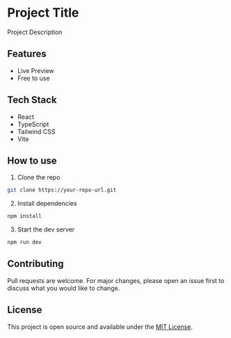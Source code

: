 # Project Title

Project Description

## Features

- Live Preview
- Free to use

## Tech Stack

- React
- TypeScript
- Tailwind CSS
- Vite

## How to use

1. Clone the repo

```bash
git clone https://your-repo-url.git
```

2. Install dependencies

```bash
npm install
```

3. Start the dev server

```bash
npm run dev
```

## Contributing

Pull requests are welcome. For major changes, please open an issue first to discuss what you would like to change.

## License

This project is open source and available under the [MIT License](LICENSE).
